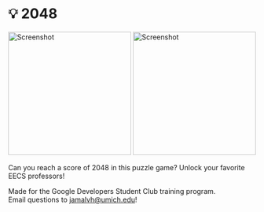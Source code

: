 # 💡 2048

<img src="https://github.com/jamalvh/2048/assets/113135025/5d9b846e-1a6e-4103-a346-93a4f4b0fb39" alt="Screenshot" style="width:250px;">
<img src="https://github.com/jamalvh/2048/assets/113135025/bea28994-92c2-4e14-b851-7b3f77a6ef05" alt="Screenshot" style="width:250px;">

Can you reach a score of 2048 in this puzzle game? Unlock your favorite EECS professors!

Made for the Google Developers Student Club training program. 
<br/>Email questions to jamalvh@umich.edu!
